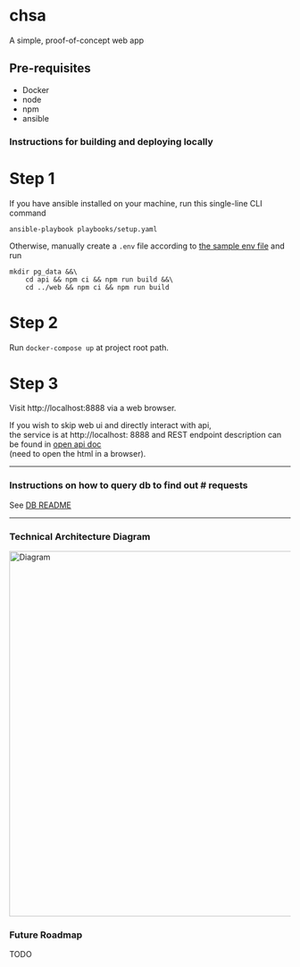 # chsa
A simple, proof-of-concept web app

## Pre-requisites
- Docker
- node
- npm
- ansible

### Instructions for building and deploying locally

# Step 1
If you have ansible installed on your machine, run this single-line CLI command
```
ansible-playbook playbooks/setup.yaml
```

Otherwise, manually create a `.env` file according to [the sample env file](./.env.sample) and run
```
mkdir pg_data &&\
    cd api && npm ci && npm run build &&\
    cd ../web && npm ci && npm run build
```

# Step 2 
Run `docker-compose up` at project root path.

# Step 3
Visit http://localhost:8888 via a web browser.

If you wish to skip web ui and directly interact with api,\
the service is at http://localhost: 8888 and REST endpoint description can be found in [open api doc](api/public/doc/api/index.html)\
(need to open the html in a browser).

---

### Instructions on how to query db to find out # requests

See [DB README](db/README.md)

---

### Technical Architecture Diagram 

<img width="654" alt="Diagram" src="https://user-images.githubusercontent.com/22973013/118390783-c8723c00-b5e5-11eb-8969-c539f21d722b.png">

### Future Roadmap
TODO
